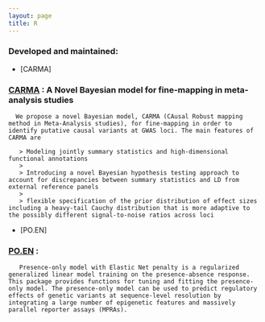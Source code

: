 ```yaml
---
layout: page
title: R 
---
```


### Developed and maintained:

   - [CARMA]
   
   ### [**CARMA**](https://github.com/ZikunY/CARMA) : A Novel Bayesian model for fine-mapping in meta-analysis studies
      We propose a novel Bayesian model, CARMA (CAusal Robust mapping method in Meta-Analysis studies), for fine-mapping in order to identify putative causal variants at GWAS loci. The main features of CARMA are

       > Modeling jointly summary statistics and high-dimensional functional annotations
       >
       > Introducing a novel Bayesian hypothesis testing approach to account for discrepancies between summary statistics and LD from external reference panels
       >
       > flexible specification of the prior distribution of effect sizes including a heavy-tail Cauchy distribution that is more adaptive to the possibly different signal-to-noise ratios across loci
   - [PO.EN] 
   ### [**PO.EN**](https://github.com/ZikunY/PO.EN) : 
       Presence-only model with Elastic Net penalty is a regularized generalized linear model training on the presence-absence response. This package provides functions for tuning and fitting the presence-only model. The presence-only model can be used to predict regulatory effects of genetic variants at sequence-level resolution by integrating a large number of epigenetic features and massively parallel reporter assays (MPRAs).
       
